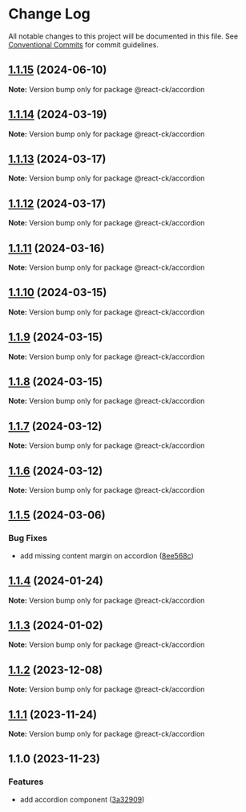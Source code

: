 # Change Log

All notable changes to this project will be documented in this file.
See [Conventional Commits](https://conventionalcommits.org) for commit guidelines.

## [1.1.15](https://github.com/abelflopes/react-ck/compare/@react-ck/accordion@1.1.14...@react-ck/accordion@1.1.15) (2024-06-10)

**Note:** Version bump only for package @react-ck/accordion





## [1.1.14](https://github.com/abelflopes/react-ck/compare/@react-ck/accordion@1.1.13...@react-ck/accordion@1.1.14) (2024-03-19)

**Note:** Version bump only for package @react-ck/accordion





## [1.1.13](https://github.com/abelflopes/react-ck/compare/@react-ck/accordion@1.1.12...@react-ck/accordion@1.1.13) (2024-03-17)

**Note:** Version bump only for package @react-ck/accordion





## [1.1.12](https://github.com/abelflopes/react-ck/compare/@react-ck/accordion@1.1.11...@react-ck/accordion@1.1.12) (2024-03-17)

**Note:** Version bump only for package @react-ck/accordion





## [1.1.11](https://github.com/abelflopes/react-ck/compare/@react-ck/accordion@1.1.10...@react-ck/accordion@1.1.11) (2024-03-16)

**Note:** Version bump only for package @react-ck/accordion





## [1.1.10](https://github.com/abelflopes/react-ck/compare/@react-ck/accordion@1.1.9...@react-ck/accordion@1.1.10) (2024-03-15)

**Note:** Version bump only for package @react-ck/accordion





## [1.1.9](https://github.com/abelflopes/react-ck/compare/@react-ck/accordion@1.1.8...@react-ck/accordion@1.1.9) (2024-03-15)

**Note:** Version bump only for package @react-ck/accordion





## [1.1.8](https://github.com/abelflopes/react-ck/compare/@react-ck/accordion@1.1.7...@react-ck/accordion@1.1.8) (2024-03-15)

**Note:** Version bump only for package @react-ck/accordion





## [1.1.7](https://github.com/abelflopes/react-ck/compare/@react-ck/accordion@1.1.6...@react-ck/accordion@1.1.7) (2024-03-12)

**Note:** Version bump only for package @react-ck/accordion





## [1.1.6](https://github.com/abelflopes/react-ck/compare/@react-ck/accordion@1.1.5...@react-ck/accordion@1.1.6) (2024-03-12)

**Note:** Version bump only for package @react-ck/accordion





## [1.1.5](https://github.com/abelflopes/react-ck/compare/@react-ck/accordion@1.1.4...@react-ck/accordion@1.1.5) (2024-03-06)


### Bug Fixes

* add missing content margin on accordion ([8ee568c](https://github.com/abelflopes/react-ck/commit/8ee568c00c9ed9079f70f424cbe7b07f19371713))



## [1.1.4](https://github.com/abelflopes/react-ck/compare/@react-ck/accordion@1.1.3...@react-ck/accordion@1.1.4) (2024-01-24)

**Note:** Version bump only for package @react-ck/accordion





## [1.1.3](https://github.com/abelflopes/react-ck/compare/@react-ck/accordion@1.1.2...@react-ck/accordion@1.1.3) (2024-01-02)

**Note:** Version bump only for package @react-ck/accordion





## [1.1.2](https://github.com/abelflopes/react-ck/compare/@react-ck/accordion@1.1.1...@react-ck/accordion@1.1.2) (2023-12-08)

**Note:** Version bump only for package @react-ck/accordion





## [1.1.1](https://github.com/abelflopes/react-ck/compare/@react-ck/accordion@1.1.0...@react-ck/accordion@1.1.1) (2023-11-24)

**Note:** Version bump only for package @react-ck/accordion





## 1.1.0 (2023-11-23)


### Features

* add accordion component ([3a32909](https://github.com/abelflopes/react-ck/commit/3a32909d9ca572e0d04438d2ad398a4c48996f2e))
